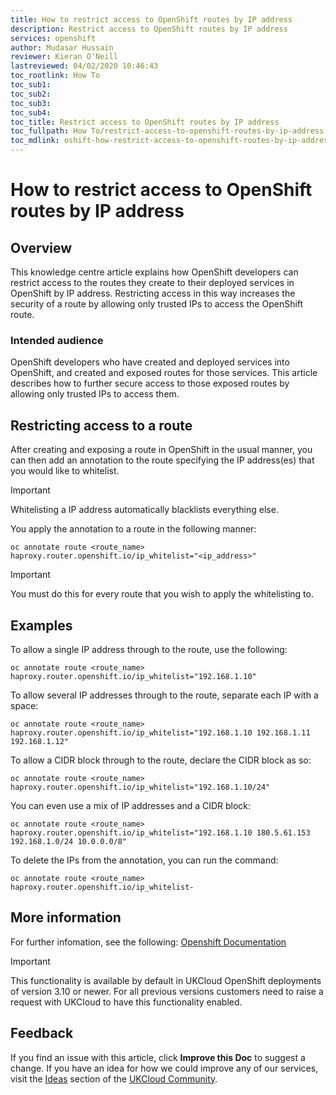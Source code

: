 ```yaml
---
title: How to restrict access to OpenShift routes by IP address
description: Restrict access to OpenShift routes by IP address
services: openshift
author: Mudasar Hussain
reviewer: Kieran O'Neill
lastreviewed: 04/02/2020 10:46:43
toc_rootlink: How To
toc_sub1: 
toc_sub2:
toc_sub3:
toc_sub4:
toc_title: Restrict access to OpenShift routes by IP address
toc_fullpath: How To/restrict-access-to-openshift-routes-by-ip-address.md
toc_mdlink: oshift-how-restrict-access-to-openshift-routes-by-ip-address.md
---
```


# How to restrict access to OpenShift routes by IP address

## Overview

This knowledge centre article explains how OpenShift developers can restrict access to the routes they create to their deployed services in OpenShift by IP address. Restricting access in this way increases the security of a route by allowing only trusted IPs to access the OpenShift route.

### Intended audience

OpenShift developers who have created and deployed services into OpenShift, and created and exposed routes for those services. This article describes how to further secure access to those exposed routes by allowing only trusted IPs to access them.

## Restricting access to a route

After creating and exposing a route in OpenShift in the usual manner, you can then add an annotation to the route specifying the IP address(es) that you would like to whitelist.
  
> [!IMPORTANT]
> Whitelisting a IP address automatically blacklists everything else.
  
You apply the annotation to a route in the following manner:
  
    oc annotate route <route_name> haproxy.router.openshift.io/ip_whitelist="<ip_address>"

> [!IMPORTANT]
> You must do this for every route that you wish to apply the whitelisting to.

## Examples

To allow a single IP address through to the route, use the following:
  
    oc annotate route <route_name> haproxy.router.openshift.io/ip_whitelist="192.168.1.10"

To allow several IP addresses through to the route, separate each IP with a space:

    oc annotate route <route_name> haproxy.router.openshift.io/ip_whitelist="192.168.1.10 192.168.1.11 192.168.1.12"

To allow a CIDR block through to the route, declare the CIDR block as so:

    oc annotate route <route_name> haproxy.router.openshift.io/ip_whitelist="192.168.1.10/24"

You can even use a mix of IP addresses and a CIDR block:

    oc annotate route <route_name> haproxy.router.openshift.io/ip_whitelist="192.168.1.10 180.5.61.153 192.168.1.0/24 10.0.0.0/8"

To delete the IPs from the annotation, you can run the command:
    
    oc annotate route <route_name> haproxy.router.openshift.io/ip_whitelist-

## More information

For further infomation, see the following: [Openshift Documentation](https://docs.openshift.com/container-platform/3.11/architecture/networking/routes.html)

> [!IMPORTANT]
> This functionality is available by default in UKCloud OpenShift deployments of version 3.10 or newer. For all previous versions customers need to raise a request with UKCloud to have this functionality enabled. 


## Feedback

If you find an issue with this article, click **Improve this Doc** to suggest a change. If you have an idea for how we could improve any of our services, visit the [Ideas](https://community.ukcloud.com/ideas) section of the [UKCloud Community](https://community.ukcloud.com).
